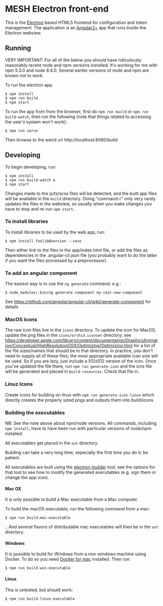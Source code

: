 # MESH Electron front-end

This is the [Electron](https://electron.atom.io/) based HTML5 frontend for configuration and token management. The application is an [Angular2+](https://angular.io/) app that runs inside the Electron webview.

## Running

VERY IMPORTANT: For all of the below you should have ridiculously reasonably recent node and npm versions installed. It's working for me with npm 5.3.0 and node 8.4.0. Several earlier versions of node and npm are known not to work.

To run the electron app:

    $ npm install
    $ npm run build
    $ npm start

To run the app from from the browser, first do `npm run build` or `npm run build-watch`, then run the following (note that things related to accessing the user's system won't work):

    $ npm run serve

Then browse to the weird url http://localhost:8080/build

## Developing

To begin developing, run:

    $ npm install
    $ npm run build-watch &
    $ npm start

Changes made to the js/ts/scss files will be detected, and the built app files will be available in the `build` directory. Doing "command-r" only very rarely updates the files in the webview, so usually when you make changes you have to stop and re-run `npm start`.

### To install libraries

To install libraries to be used by the web app, run:

    $ npm install foolib@version --save

Then either link to the files in the app/index.html file, or add the files as dependencies in the .angular-cli.json file (you probably want to do the latter if you want the files processed by a preprocessor).

### To add an angular component

The easiest way is to use the `ng generate` command; e.g.:

    $ node_modules/.bin/ng generate component my-cool-new-component

See https://github.com/angular/angular-cli/wiki/generate-component for details


### MacOS Icons

The raw icon files live in the `icons` directory. To update the icon for MacOS, update the png files in the `icons/orchid.iconset` directory; see https://developer.apple.com/library/content/documentation/GraphicsAnimation/Conceptual/HighResolutionOSX/Optimizing/Optimizing.html for a list of the file sizes/names that should be in that directory. In practice, you don't need to supply all of these files; the most appropriate available icon size will be used. So if you are lazy, just include a 512x512 version of the icon. Once you've updated the file there, run `npm run generate-icon` and the icns file will be generated and placed in `build-resources`. Check that file in.


### Linuz Icons

Create icons for building on linux with `npm run generate-icon-linux` which directly creates the properly sized pngs and outputs them into build/icons


### Building the executables

NB: See the note above about npm/node versions. All commands, including `npm install`, have to have been run with particular versions of node/npm installed.

All executables get placed in the `out` directory.

Building can take a very long time, especially the first time you do it; be patient.

All executables are built using the [electron-builder](https://www.electron.build/) tool; see the options for that tool to see how to modify the generated executables (e.g. sign them or change the app icon).

#### Mac OX

It is only possible to build a Mac executable from a Mac computer.

To build the macOS executable, run the following command from a mac:

    $ npm run build-mac-executable

...And several flavors of distributable mac executables will then be in the `out` directory.

#### Windows

It is possible to build for Windows from a non-windows machine using Docker. To do so you need [Docker for mac](https://docs.docker.com/docker-for-mac/) installed. Then run:

    $ npm run build-win-executable

#### Linux

This is untested, but should work:

    $ npm run build-linux-executable
